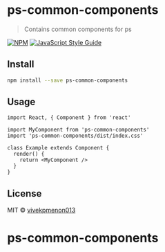 # ps-common-components

> Contains common components for ps

[![NPM](https://img.shields.io/npm/v/ps-common-components.svg)](https://www.npmjs.com/package/ps-common-components) [![JavaScript Style Guide](https://img.shields.io/badge/code_style-standard-brightgreen.svg)](https://standardjs.com)

## Install

```bash
npm install --save ps-common-components
```

## Usage

```tsx
import React, { Component } from 'react'

import MyComponent from 'ps-common-components'
import 'ps-common-components/dist/index.css'

class Example extends Component {
  render() {
    return <MyComponent />
  }
}
```

## License

MIT © [vivekpmenon013](https://github.com/vivekpmenon013)
# ps-common-components
